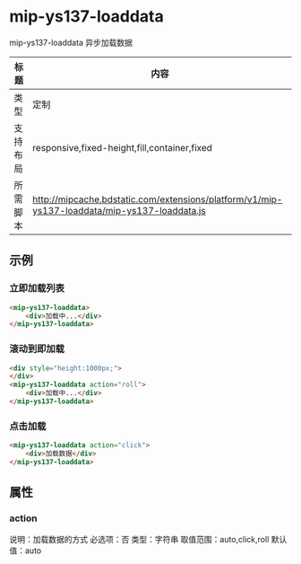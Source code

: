 # mip-ys137-loaddata

mip-ys137-loaddata 异步加载数据

标题|内容
----|----
类型|定制
支持布局|responsive,fixed-height,fill,container,fixed
所需脚本|http://mipcache.bdstatic.com/extensions/platform/v1/mip-ys137-loaddata/mip-ys137-loaddata.js

## 示例

### 立即加载列表
```html
<mip-ys137-loaddata>
	<div>加载中...</div>
</mip-ys137-loaddata>
```

### 滚动到即加载
```html
<div style="height:1000px;">
</div>
<mip-ys137-loaddata action="roll">
	<div>加载中...</div>
</mip-ys137-loaddata>
```

### 点击加载
```html
<mip-ys137-loaddata action="click">
	<div>加载数据</div>
</mip-ys137-loaddata>
```

## 属性

### action

说明：加载数据的方式
必选项：否
类型：字符串
取值范围：auto,click,roll
默认值：auto